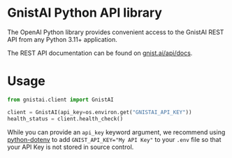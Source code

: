 # GnistAI Python API library

The OpenAI Python library provides convenient access to the GnistAI REST API from any Python 3.11+
application.

The REST API documentation can be found on [gnist.ai/api/docs](https://gnist.ai/api/docs).

# Usage

```python
from gnistai.client import GnistAI

client = GnistAI(api_key=os.environ.get("GNISTAI_API_KEY"))
health_status = client.health_check()
```

While you can provide an `api_key` keyword argument,
we recommend using [python-dotenv](https://pypi.org/project/python-dotenv/)
to add `GNIST_API_KEY="My API Key"` to your `.env` file
so that your API Key is not stored in source control.
